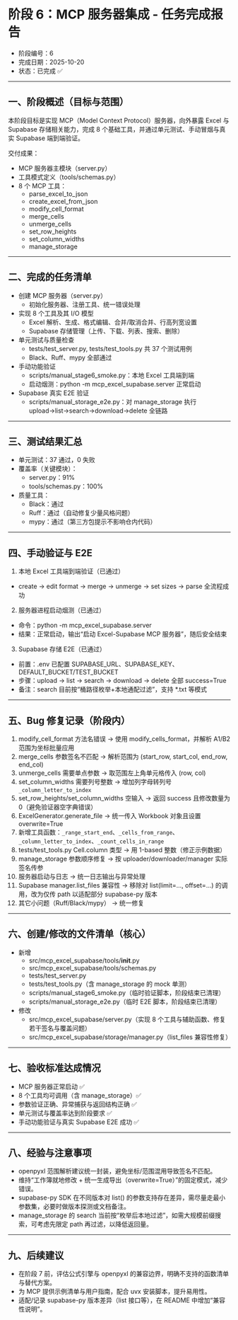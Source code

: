 # 阶段 6：MCP 服务器集成 - 任务完成报告

- 阶段编号：6  
- 完成日期：2025-10-20  
- 状态：已完成 ✅

---

## 一、阶段概述（目标与范围）
本阶段目标是实现 MCP（Model Context Protocol）服务器，向外暴露 Excel 与 Supabase 存储相关能力，完成 8 个基础工具，并通过单元测试、手动冒烟与真实 Supabase 端到端验证。

交付成果：
- MCP 服务器主模块（server.py）
- 工具模式定义（tools/schemas.py）
- 8 个 MCP 工具：
  - parse_excel_to_json
  - create_excel_from_json
  - modify_cell_format
  - merge_cells
  - unmerge_cells
  - set_row_heights
  - set_column_widths
  - manage_storage

---

## 二、完成的任务清单
- 创建 MCP 服务器（server.py）
  - 初始化服务器、注册工具、统一错误处理
- 实现 8 个工具及其 I/O 模型
  - Excel 解析、生成、格式编辑、合并/取消合并、行高列宽设置
  - Supabase 存储管理（上传、下载、列表、搜索、删除）
- 单元测试与质量检查
  - tests/test_server.py, tests/test_tools.py 共 37 个测试用例
  - Black、Ruff、mypy 全部通过
- 手动功能验证
  - scripts/manual_stage6_smoke.py：本地 Excel 工具端到端
  - 启动烟测：python -m mcp_excel_supabase.server 正常启动
- Supabase 真实 E2E 验证
  - scripts/manual_storage_e2e.py：对 manage_storage 执行 upload→list→search→download→delete 全链路

---

## 三、测试结果汇总
- 单元测试：37 通过，0 失败
- 覆盖率（关键模块）：
  - server.py：91%
  - tools/schemas.py：100%
- 质量工具：
  - Black：通过
  - Ruff：通过（自动修复少量风格问题）
  - mypy：通过（第三方包提示不影响仓内代码）

---

## 四、手动验证与 E2E
1) 本地 Excel 工具端到端验证（已通过）
- create → edit format → merge → unmerge → set sizes → parse 全流程成功

2) 服务器进程启动烟测（已通过）
- 命令：python -m mcp_excel_supabase.server
- 结果：正常启动，输出“启动 Excel-Supabase MCP 服务器”，随后安全结束

3) Supabase 存储 E2E（已通过）
- 前置：.env 已配置 SUPABASE_URL、SUPABASE_KEY、DEFAULT_BUCKET/TEST_BUCKET
- 步骤：upload → list → search → download → delete 全部 success=True
- 备注：search 目前按“桶路径枚举+本地通配过滤”，支持 *.txt 等模式

---

## 五、Bug 修复记录（阶段内）
1. modify_cell_format 方法名错误 → 使用 modify_cells_format，并解析 A1/B2 范围为坐标批量应用  
2. merge_cells 参数签名不匹配 → 解析范围为 (start_row, start_col, end_row, end_col)  
3. unmerge_cells 需要单点参数 → 取范围左上角单元格传入 (row, col)  
4. set_column_widths 需要列号整数 → 增加列字母转列号 `_column_letter_to_index`  
5. set_row_heights/set_column_widths 空输入 → 返回 success 且修改数量为 0（避免验证器空字典错误）  
6. ExcelGenerator.generate_file → 统一传入 Workbook 对象且设置 overwrite=True  
7. 新增工具函数：`_range_start_end`、`_cells_from_range`、`_column_letter_to_index`、`_count_cells_in_range`  
8. tests/test_tools.py Cell.column 类型 → 用 1-based 整数（修正示例数据）  
9. manage_storage 参数顺序修复 → 按 uploader/downloader/manager 实际签名传参  
10. 服务器启动与日志 → 统一日志输出与异常处理  
11. Supabase manager.list_files 兼容性 → 移除对 list(limit=..., offset=...) 的调用，改为仅传 path 以适配部分 supabase-py 版本  
12. 其它小问题（Ruff/Black/mypy） → 统一修复

---

## 六、创建/修改的文件清单（核心）
- 新增
  - src/mcp_excel_supabase/tools/__init__.py
  - src/mcp_excel_supabase/tools/schemas.py
  - tests/test_server.py
  - tests/test_tools.py（含 manage_storage 的 mock 单测）
  - scripts/manual_stage6_smoke.py（临时验证脚本，阶段结束已清理）
  - scripts/manual_storage_e2e.py（临时 E2E 脚本，阶段结束已清理）
- 修改
  - src/mcp_excel_supabase/server.py（实现 8 个工具与辅助函数、修复若干签名与覆盖问题）
  - src/mcp_excel_supabase/storage/manager.py（list_files 兼容性修复）

---

## 七、验收标准达成情况
- MCP 服务器正常启动 ✅
- 8 个工具均可调用（含 manage_storage）✅
- 参数验证正确、异常捕获与返回结构正确 ✅
- 单元测试与覆盖率达到阶段要求 ✅
- 手动功能验证与真实 Supabase E2E 成功 ✅

---

## 八、经验与注意事项
- openpyxl 范围解析建议统一封装，避免坐标/范围混用导致签名不匹配。
- 维持“工作簿就地修改 + 统一生成导出（overwrite=True）”的固定模式，减少错误。
- supabase-py SDK 在不同版本对 list() 的参数支持存在差异，需尽量走最小参数集，必要时做版本探测或文档备注。
- manage_storage 的 search 当前按“枚举后本地过滤”，如需大规模前缀搜索，可考虑先限定 path 再过滤，以降低返回量。

---

## 九、后续建议
- 在阶段 7 前，评估公式引擎与 openpyxl 的兼容边界，明确不支持的函数清单与替代方案。
- 为 MCP 提供示例清单与用户指南，配合 uvx 安装脚本，提升易用性。
- 适配/记录 supabase-py 版本差异（list 接口等），在 README 中增加“兼容性说明”。

